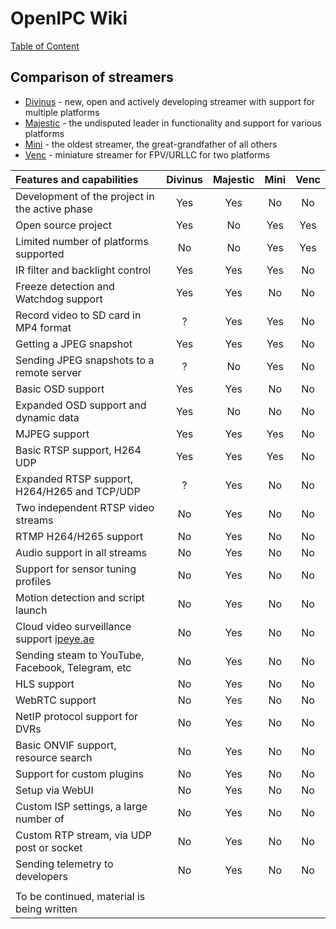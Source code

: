 # OpenIPC Wiki
[Table of Content](../README.md)

Comparison of streamers
-----------------------

- [Divinus](https://github.com/OpenIPC/divinus) - new, open and actively developing streamer with support for multiple platforms
- [Majestic](https://github.com/OpenIPC/majestic) - the undisputed leader in functionality and support for various platforms
- [Mini](https://github.com/OpenIPC/mini) - the oldest streamer, the great-grandfather of all others
- [Venc](https://github.com/OpenIPC/silicon_research/tree/master/venc) - miniature streamer for FPV/URLLC for two platforms

| Features and capabilities                               | Divinus  | Majestic | Mini     | Venc     |
|:--------------------------------------------------------|:--------:|:--------:|:--------:|:--------:|
| Development of the project in the active phase          | Yes      | Yes      | No       | No       |
| Open source project                                     | Yes      | No       | Yes      | Yes      |
| Limited number of platforms supported                   | No       | No       | Yes      | Yes      |
| IR filter and backlight control                         | Yes      | Yes      | Yes      | No       |
| Freeze detection and Watchdog support                   | Yes      | Yes      | No       | No       |
| Record video to SD card in MP4 format                   | ?        | Yes      | Yes      | No       |
| Getting a JPEG snapshot                                 | Yes      | Yes      | Yes      | No       |
| Sending JPEG snapshots to a remote server               | ?        | No       | Yes      | No       |
| Basic OSD support                                       | Yes      | Yes      | No       | No       |
| Expanded OSD support and dynamic data                   | Yes      | No       | No       | No       |
| MJPEG support                                           | Yes      | Yes      | Yes      | No       |
| Basic RTSP support, H264 UDP                            | Yes      | Yes      | Yes      | No       |
| Expanded RTSP support, H264/H265 and TCP/UDP            | ?        | Yes      | No       | No       |
| Two independent RTSP video streams                      | No       | Yes      | No       | No       |
| RTMP H264/H265 support                                  | No       | Yes      | No       | No       |
| Audio support in all streams                            | No       | Yes      | No       | No       |
| Support for sensor tuning profiles                      | No       | Yes      | No       | No       |
| Motion detection and script launch                      | No       | Yes      | No       | No       |
| Cloud video surveillance support [ipeye.ae](https://ipeye.ae) | No | Yes      | No       | No       |
| Sending steam to YouTube, Facebook, Telegram, etc       | No       | Yes      | No       | No       |
| HLS support                                             | No       | Yes      | No       | No       |
| WebRTC support                                          | No       | Yes      | No       | No       |
| NetIP protocol support for DVRs                         | No       | Yes      | No       | No       |
| Basic ONVIF support, resource search                    | No       | Yes      | No       | No       |
| Support for custom plugins                              | No       | Yes      | No       | No       |
| Setup via WebUI                                         | No       | Yes      | No       | No       |
| Custom ISP settings, a large number of                  | No       | Yes      | No       | No       |
| Custom RTP stream, via UDP post or socket               | No       | Yes      | No       | No       |
| Sending telemetry to developers                         | No       | Yes      | No       | No       |
|                                                         |          |          |          |          |
| To be continued, material is being written              |          |          |          |          |
